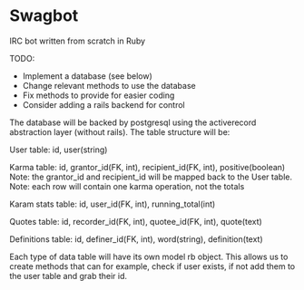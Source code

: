 Swagbot
=======

IRC bot written from scratch in Ruby

TODO:
- Implement a database (see below)
- Change relevant methods to use the database
- Fix methods to provide for easier coding
- Consider adding a rails backend for control


The database will be backed by postgresql using the activerecord abstraction layer (without rails).
The table structure will be:

User table:
id, user(string)

Karma table:
id, grantor_id(FK, int), recipient_id(FK, int), positive(boolean)
Note: the grantor_id and recipient_id will be mapped back to the User table.
Note: each row will contain one karma operation, not the totals

Karam stats table:
id, user_id(FK, int), running_total(int)

Quotes table:
id, recorder_id(FK, int), quotee_id(FK, int), quote(text)

Definitions table:
id, definer_id(FK, int), word(string), definition(text)

Each type of data table will have its own model rb object. This allows us to create methods that can
for example, check if user exists, if not add them to the user table and grab their id.
